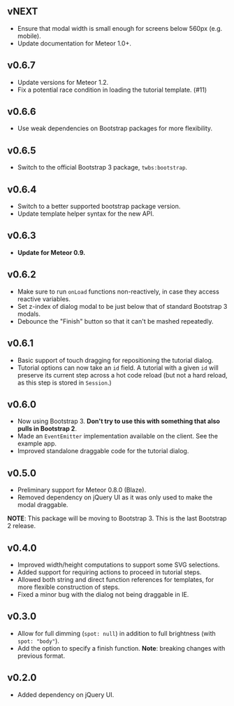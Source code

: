## vNEXT

* Ensure that modal width is small enough for screens below 560px (e.g. mobile).
* Update documentation for Meteor 1.0+.

## v0.6.7

* Update versions for Meteor 1.2.
* Fix a potential race condition in loading the tutorial template. (#11)

## v0.6.6

* Use weak dependencies on Bootstrap packages for more flexibility.

## v0.6.5

* Switch to the official Bootstrap 3 package, `twbs:bootstrap`.

## v0.6.4

* Switch to a better supported bootstrap package version.
* Update template helper syntax for the new API.

## v0.6.3

* **Update for Meteor 0.9.**

## v0.6.2

* Make sure to run `onLoad` functions non-reactively, in case they access reactive variables.
* Set z-index of dialog modal to be just below that of standard Bootstrap 3 modals.
* Debounce the "Finish" button so that it can't be mashed repeatedly.

## v0.6.1

* Basic support of touch dragging for repositioning the tutorial dialog.
* Tutorial options can now take an `id` field. A tutorial with a given `id` will preserve its current step across a hot code reload (but not a hard reload, as this step is stored in `Session`.)

## v0.6.0

* Now using Bootstrap 3. **Don't try to use this with something that also pulls in Bootstrap 2**.
* Made an `EventEmitter` implementation available on the client. See the example app.
* Improved standalone draggable code for the tutorial dialog.

## v0.5.0

* Preliminary support for Meteor 0.8.0 (Blaze).
* Removed dependency on jQuery UI as it was only used to make the modal draggable.

**NOTE**: This package will be moving to Bootstrap 3. This is the last Bootstrap 2 release.

## v0.4.0

* Improved width/height computations to support some SVG selections.
* Added support for requiring actions to proceed in tutorial steps.
* Allowed both string and direct function references for templates, for more flexible construction of steps.
* Fixed a minor bug with the dialog not being draggable in IE.

## v0.3.0

* Allow for full dimming (`spot: null`) in addition to full brightness (with `spot: "body"`).
* Add the option to specify a finish function. **Note**: breaking changes with previous format.

## v0.2.0

* Added dependency on jQuery UI.
